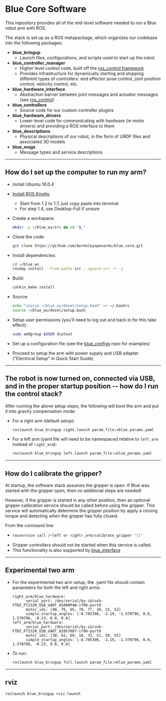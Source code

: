 # Blue Core Software
This repository provides all of the mid-level software needed to run a Blue robot arm with ROS.

The stack is set up as a ROS metapackage, which organizes our codebase into the following packages:
- **blue_bringup**
  - Launch files, configurations, and scripts used to start up the robot
- **blue_controller_manager**
  - Higher level control code, built off the [ros_control framework](http://wiki.ros.org/ros_control)
  - Provides infrastructure for dynamically starting and stopping different types of controllers: end effector pose control, joint position control, velocity control, etc.
- **blue_hardware_interface**
  - Abstraction barrier between joint messages and actuator messages (see [ros_control](http://wiki.ros.org/ros_control))
- **blue_controllers**
  - Source code for our custom controller plugins
- **blue_hardware_drivers**
  - Lower-level code for communicating with hardware (ie motor drivers) and providing a ROS interface to them
- **blue_descriptions**
  - Physical descriptions of our robot, in the form of URDF files and associated 3D models
- **blue_msgs**
  - Message types and service descriptions

-----

## How do I set up the computer to run my arm?

- Install Ubuntu 16.0.4
- [Install ROS Kinetic](http://wiki.ros.org/kinetic/Installation/Ubuntu)
  - Start from 1.2 to 1.7, just copy paste into terminal 
  - For step 1.4, use Desktop-Full if unsure
- Create a workspace:
  ```bash
  mkdir -p ~/blue_ws/src && cd "$_"
  ```
- Clone the code:
  ```bash
  git clone https://github.com/berkeleyopenarms/blue_core.git
  ```
- Install dependencies:
  ```bash
  cd ~/blue_ws
  rosdep install --from-paths src --ignore-src -r -y
  ```
- Build:
  ```bash
  catkin_make install
  ```
- Source:
  ```bash
  echo "source ~/blue_ws/devel/setup.bash" >> ~/.bashrc
  source ~/blue_ws/devel/setup.bash
  ```
- Setup user permissions (you'll need to log out and back in for this take effect):
  ```bash
  sudo addgroup $USER dialout
  ```
- Set up a configuration file (see the [blue_configs](https://github.com/berkeleyopenarms/blue_configs) repo for examples)

- Proceed to setup the arm with power supply and USB adapter ("Electrical Setup" in Quick Start Guide)

-----

## The robot is now turned on, connected via USB, and in the proper startup position -- how do I run the control stack?

After running the above setup steps, the following will boot the arm and put it into gravity compensation mode:

- For a right arm (default setup):
  ```bash
  roslaunch blue_bringup right.launch param_file:=blue_params.yaml
  ```
- For a left arm (yaml file will need to be namespaced relative to `left_arm` instead of `right_arm`):
  ```bash
  roslaunch blue_bringup left.launch param_file:=blue_params.yaml
  ```
-----

## How do I calibrate the gripper?

At startup, the software stack assumes the gripper is open. If Blue was started with the gripper open, then no additional steps are needed!

However, if the gripper is started in any other position, then an optional gripper calibration service should be called before using the gripper. This service will automatically determine the gripper position by apply a closing torque and detecting when the gripper has fully closed.

From the command line:
- ```bash
  rosservice call /<left or right>_arm/calibrate_gripper "{}"
  ```
- Gripper controllers should not be started when this service is called.
- This functionality is also supported by [blue_interface](https://github.com/berkeleyopenarms/blue_interface)

-----
## Experimental two arm

- For the experimental two arm setup, the .yaml file should contain parameters for both the left and right arms:
  ```
  right_arm/blue_hardware:
        serial_port: /dev/serial/by-id/usb-FTDI_FT232R_USB_UART_A506MP4W-if00-port0
        motor_ids: [40, 76, 65, 70, 77, 20, 21, 52]
        simple_startup_angles: [-0.785398, -2.19, -1.570796, 0.0, 1.570796, -0.23, 0.0, 0.0]
  left_arm/blue_hardware:
        serial_port: /dev/serial/by-id/usb-FTDI_FT232R_USB_UART_AI057K87-if00-port0
        motor_ids: [30, 62, 69, 16, 33, 51, 50, 55]
        simple_startup_angles: [-0.785398, -2.19, -1.570796, 0.0, 1.570796, -0.23, 0.0, 0.0]
  ```
- To run:
  ```bash
  roslaunch blue_bringup full.launch param_file:=blue_params.yaml
  ```

-----
## rviz

```bash
roslaunch blue_bringup rviz.launch
```
